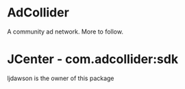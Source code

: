 # AdCollider

A community ad network. More to follow.

# JCenter - com.adcollider:sdk
ljdawson is the owner of this package
